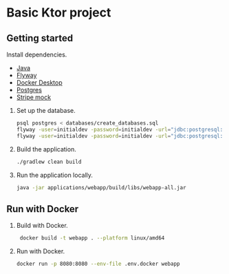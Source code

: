 # Basic Ktor project

## Getting started

Install dependencies.

- [Java](https://adoptium.net/temurin/releases/?version=21)
- [Flyway](https://documentation.red-gate.com/fd)
- [Docker Desktop](https://www.docker.com/products/docker-desktop)
- [Postgres](https://www.postgresql.org/)
- [Stripe mock](https://github.com/stripe/stripe-mock)

1. Set up the database.

   ```bash
   psql postgres < databases/create_databases.sql
   flyway -user=initialdev -password=initialdev -url="jdbc:postgresql://localhost:5432/example_development" -locations=filesystem:databases/example migrate
   flyway -user=initialdev -password=initialdev -url="jdbc:postgresql://localhost:5432/example_test" -locations=filesystem:databases/example migrate
   ```

1. Build the application.

   ```bash
   ./gradlew clean build
   ```

1. Run the application locally.

   ```bash
   java -jar applications/webapp/build/libs/webapp-all.jar
   ```

## Run with Docker

1. Build with Docker.
   ```bash
    docker build -t webapp . --platform linux/amd64
    ```

1. Run with Docker.
   ```bash
   docker run -p 8080:8080 --env-file .env.docker webapp
   ```
